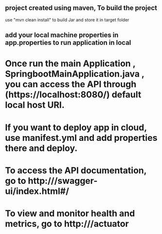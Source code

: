 ## project created using maven, To build the project
use "mvn clean install" to build Jar and store it in target folder

## add your local machine properties in app.properties to run application in local

# Once run the main Application , SpringbootMainApplication.java , you can access the API through (https://localhost:8080/) default local host URI.

# If you want to deploy app in cloud, use manifest.yml and add properties there and deploy.

# To access the API documentation, go to http://<localhostUri>/swagger-ui/index.html#/
    
# To view and monitor health and metrics, go to http://<localhostUri>/actuator
     
